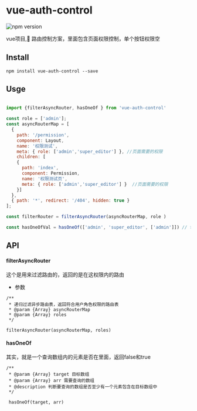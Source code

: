 # vue-auth-control

![npm version](https://img.shields.io/badge/npm-1.0.0-brightgreen.svg)

vue项目, 路由控制方案，里面包含页面权限控制，单个按钮权限空


## Install

```
npm install vue-auth-control --save

```

## Usge

```javascript

import {filterAsyncRouter, hasOneOf } from 'vue-auth-control'
 
const role = ['admin'];
const asyncRouterMap = [
  {
    path: '/permission',
    component: Layout,
    name: '权限测试',
    meta: { role: ['admin','super_editor'] }, //页面需要的权限
    children: [
    { 
      path: 'index',
      component: Permission,
      name: '权限测试页',
      meta: { role: ['admin','super_editor'] }  //页面需要的权限
    }]
  },
  { path: '*', redirect: '/404', hidden: true }
];

const filterRouter = filterAsyncRouter(asyncRouterMap, role )

const hasOneOfVal = hasOneOf(['admin', 'super_editor', ['admin']]) // true
```
## API

#### filterAsyncRouter

这个是用来过滤路由的，返回的是在这权限内的路由

- 参数

```
/**
 * 递归过滤异步路由表，返回符合用户角色权限的路由表
 * @param {Array} asyncRouterMap
 * @param {Array} roles 
 */

filterAsyncRouter(asyncRouterMap, roles)

```

#### hasOneOf

其实，就是一个查询数组内的元素是否在里面，返回false和true

```
/**
 * @param {Array} target 目标数组
 * @param {Array} arr 需要查询的数组
 * @description 判断要查询的数组是否至少有一个元素包含在目标数组中
 */

 hasOneOf(target, arr)
```